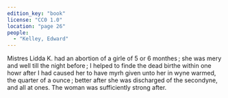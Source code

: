 ```yaml
---
edition_key: "book"
license: "CC0 1.0"
location: "page 26"
people:
  - "Kelley, Edward"
---
```

Mistres Lidda K. had an abortion of a girle of 5 or 6
monthes ; she was mery and well till the night before ; I helped
to finde the dead birthe within one howr after I had caused her to
have myrh given unto her in wyne warmed, the quarter of a ounce ;
better after she was discharged of the secondyne, and all at ones.
The woman was sufficiently strong after.
